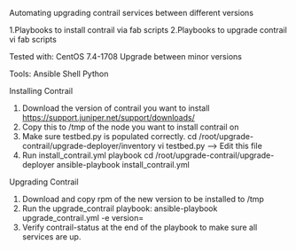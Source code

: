 Automating upgrading contrail services between different versions

1.Playbooks to install contrail via fab scripts
2.Playbooks to upgrade contrail vi fab scripts


Tested with:
CentOS 7.4-1708
Upgrade between minor versions

Tools:
Ansible
Shell
Python


Installing Contrail

1. Download the version of contrail you want to install
   https://support.juniper.net/support/downloads/
2. Copy this to /tmp of the node you want to install contrail on 
3. Make sure testbed.py is populated correctly.
   cd /root/upgrade-contrail/upgrade-deployer/inventory
   vi testbed.py --> Edit this file
4. Run install_contrail.yml playbook
   cd /root/upgrade-contrail/upgrade-deployer
   ansible-playbook install_contrail.yml
  
 Upgrading Contrail
 
 1. Download and copy rpm of the new version to be installed to /tmp
 2. Run the upgrade_contrail playbook:
    ansible-playbook upgrade_contrail.yml -e version= <version upgrading from>
 3. Verify contrail-status at the end of the playbook to make sure all services are up.
    
